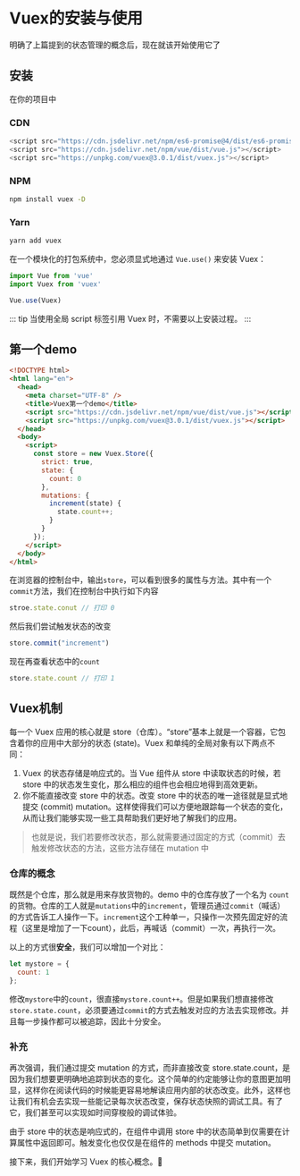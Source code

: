 # Vuex的安装与使用

明确了上篇提到的状态管理的概念后，现在就该开始使用它了

## 安装

在你的项目中

### CDN

```js
<script src="https://cdn.jsdelivr.net/npm/es6-promise@4/dist/es6-promise.auto.js"></script>
<script src="https://cdn.jsdelivr.net/npm/vue/dist/vue.js"></script>
<script src="https://unpkg.com/vuex@3.0.1/dist/vuex.js"></script>
```

### NPM

```sh
npm install vuex -D
```

### Yarn

```sh
yarn add vuex
```

在一个模块化的打包系统中，您必须显式地通过 `Vue.use()` 来安装 Vuex：

```js
import Vue from 'vue'
import Vuex from 'vuex'

Vue.use(Vuex)
```

::: tip
当使用全局 script 标签引用 Vuex 时，不需要以上安装过程。
:::

## 第一个demo

```html
<!DOCTYPE html>
<html lang="en">
  <head>
    <meta charset="UTF-8" />
    <title>Vuex第一个demo</title>
    <script src="https://cdn.jsdelivr.net/npm/vue/dist/vue.js"></script>
    <script src="https://unpkg.com/vuex@3.0.1/dist/vuex.js"></script>
  </head>
  <body>
    <script>
      const store = new Vuex.Store({
        strict: true,
        state: {
          count: 0
        },
        mutations: {
          increment(state) {
            state.count++;
          }
        }
      });
    </script>
  </body>
</html>
```

在浏览器的控制台中，输出`store`，可以看到很多的属性与方法。其中有一个`commit`方法，我们在控制台中执行如下内容

```js
stroe.state.conut // 打印 0
```

然后我们尝试触发状态的改变

```js
store.commit("increment")
```

现在再查看状态中的`count`

```js
store.state.count // 打印 1
```

## Vuex机制

每一个 Vuex 应用的核心就是 store（仓库）。“store”基本上就是一个容器，它包含着你的应用中大部分的状态 (state)。Vuex 和单纯的全局对象有以下两点不同：

1. Vuex 的状态存储是响应式的。当 Vue 组件从 store 中读取状态的时候，若 store 中的状态发生变化，那么相应的组件也会相应地得到高效更新。
2. 你不能直接改变 store 中的状态。改变 store 中的状态的唯一途径就是显式地提交 (commit) mutation。这样使得我们可以方便地跟踪每一个状态的变化，从而让我们能够实现一些工具帮助我们更好地了解我们的应用。

> 也就是说，我们若要修改状态，那么就需要通过固定的方式（commit）去触发修改状态的方法，这些方法存储在 mutation 中

### 仓库的概念

既然是个仓库，那么就是用来存放货物的。demo 中的仓库存放了一个名为 `count` 的货物。仓库的工人就是`mutations`中的`increment`，管理员通过`commit`（喊话）的方式告诉工人操作一下。`increment`这个工种单一，只操作一次预先固定好的流程（这里是增加了一下count），此后，再喊话（commit）一次，再执行一次。

以上的方式很**安全**，我们可以增加一个对比：

```js
let mystore = {
  count: 1
};
```

修改`mystore`中的`count`，很直接`mystore.count++`。但是如果我们想直接修改`store.state.count`，必须要通过`commit`的方式去触发对应的方法去实现修改。并且每一步操作都可以被追踪，因此十分安全。

### 补充

再次强调，我们通过提交 mutation 的方式，而非直接改变 store.state.count，是因为我们想要更明确地追踪到状态的变化。这个简单的约定能够让你的意图更加明显，这样你在阅读代码的时候能更容易地解读应用内部的状态改变。此外，这样也让我们有机会去实现一些能记录每次状态改变，保存状态快照的调试工具。有了它，我们甚至可以实现如时间穿梭般的调试体验。

由于 store 中的状态是响应式的，在组件中调用 store 中的状态简单到仅需要在计算属性中返回即可。触发变化也仅仅是在组件的 methods 中提交 mutation。

接下来，我们开始学习 Vuex 的核心概念。🤩